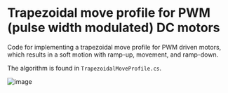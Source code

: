 # Trapezoidal move profile for PWM (pulse width modulated) DC motors
Code for implementing a trapezoidal move profile for PWM driven motors, which results in a soft motion with ramp-up, movement, and ramp-down.

The algorithm is found in `TrapezoidalMoveProfile.cs`.

![image](https://user-images.githubusercontent.com/32486318/194780047-a78380dd-2d6c-4d33-b25c-919bcfba0927.png)
